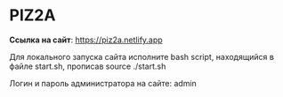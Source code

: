 # PIZ2A
**Ссылка на сайт**: https://piz2a.netlify.app

Для локального запуска сайта исполните bash script, находящийся в файле start.sh, прописав source ./start.sh

Логин и пароль администратора на сайте: admin
